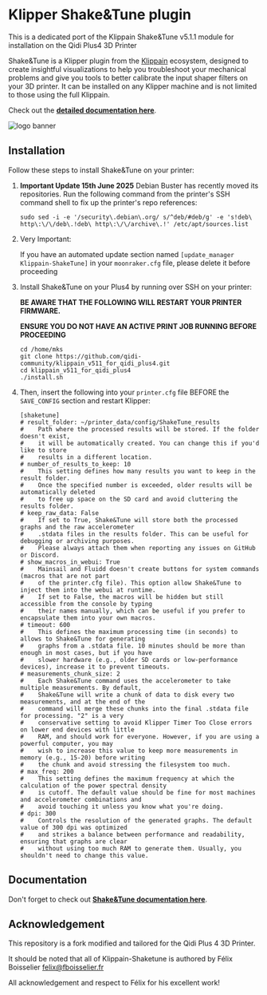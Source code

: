 # Klipper Shake&Tune plugin

This is a dedicated port of the Klippain Shake&Tune v5.1.1 module for installation on the Qidi Plus4 3D Printer

Shake&Tune is a Klipper plugin from the [Klippain](https://github.com/Frix-x/klippain) ecosystem, designed to create insightful visualizations to help you troubleshoot your mechanical problems and give you tools to better calibrate the input shaper filters on your 3D printer. It can be installed on any Klipper machine and is not limited to those using the full Klippain.

Check out the **[detailed documentation here](./docs/README.md)**.

![logo banner](./docs/banner.png)


## Installation

Follow these steps to install Shake&Tune on your printer:
  1. **Important Update 15th June 2025**
      Debian Buster has recently moved its repositories.  Run the following command from the printer's SSH command shell to fix up the printer's repo references:

     ```
     sudo sed -i -e '/security\.debian\.org/ s/^deb/#deb/g' -e 's!deb\ http\:\/\/deb\.!deb\ http\:\/\/archive\.!' /etc/apt/sources.list
     ```
  1. Very Important:

     If you have an automated update section named `[update_manager Klippain-ShakeTune]` in your `moonraker.cfg` file, please delete it before proceeding
  1. Install Shake&Tune on your Plus4 by running over SSH on your printer:
     
     **BE AWARE THAT THE FOLLOWING WILL RESTART YOUR PRINTER FIRMWARE.**

     **ENSURE YOU DO NOT HAVE AN ACTIVE PRINT JOB RUNNING BEFORE PROCEEDING**
     ```
     cd /home/mks
     git clone https://github.com/qidi-community/klippain_v511_for_qidi_plus4.git
     cd klippain_v511_for_qidi_plus4
     ./install.sh

     ```
  1. Then, insert the following into your `printer.cfg` file BEFORE the `SAVE_CONFIG` section and restart Klipper:
     ```
     [shaketune]
     # result_folder: ~/printer_data/config/ShakeTune_results
     #    Path where the processed results will be stored. If the folder doesn't exist,
     #    it will be automatically created. You can change this if you'd like to store 
     #    results in a different location.
     # number_of_results_to_keep: 10
     #    This setting defines how many results you want to keep in the result folder.
     #    Once the specified number is exceeded, older results will be automatically deleted
     #    to free up space on the SD card and avoid cluttering the results folder.
     # keep_raw_data: False
     #    If set to True, Shake&Tune will store both the processed graphs and the raw accelerometer
     #    .stdata files in the results folder. This can be useful for debugging or archiving purposes.
     #    Please always attach them when reporting any issues on GitHub or Discord.
     # show_macros_in_webui: True
     #    Mainsail and Fluidd doesn't create buttons for system commands (macros that are not part
     #    of the printer.cfg file). This option allow Shake&Tune to inject them into the webui at runtime.
     #    If set to False, the macros will be hidden but still accessible from the console by typing
     #    their names manually, which can be useful if you prefer to encapsulate them into your own macros.
     # timeout: 600
     #    This defines the maximum processing time (in seconds) to allows to Shake&Tune for generating 
     #    graphs from a .stdata file. 10 minutes should be more than enough in most cases, but if you have
     #    slower hardware (e.g., older SD cards or low-performance devices), increase it to prevent timeouts.
     # measurements_chunk_size: 2
     #    Each Shake&Tune command uses the accelerometer to take multiple measurements. By default,
     #    Shake&Tune will write a chunk of data to disk every two measurements, and at the end of the
     #    command will merge these chunks into the final .stdata file for processing. "2" is a very
     #    conservative setting to avoid Klipper Timer Too Close errors on lower end devices with little
     #    RAM, and should work for everyone. However, if you are using a powerful computer, you may
     #    wish to increase this value to keep more measurements in memory (e.g., 15-20) before writing
     #    the chunk and avoid stressing the filesystem too much.
     # max_freq: 200
     #    This setting defines the maximum frequency at which the calculation of the power spectral density
     #    is cutoff. The default value should be fine for most machines and accelerometer combinations and
     #    avoid touching it unless you know what you're doing.
     # dpi: 300
     #    Controls the resolution of the generated graphs. The default value of 300 dpi was optimized
     #    and strikes a balance between performance and readability, ensuring that graphs are clear
     #    without using too much RAM to generate them. Usually, you shouldn't need to change this value.
     ```

## Documentation

Don't forget to check out **[Shake&Tune documentation here](./docs/README.md)**.


## Acknowledgement

This repository is a fork modified and tailored for the Qidi Plus 4 3D Printer.

It should be noted that all of Klippain-Shaketune is authored by Félix Boisselier <felix@fboisselier.fr>

All acknowledgement and respect to Félix for his excellent work!
